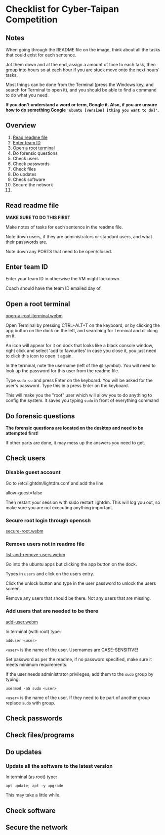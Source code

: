 # Checklist for Cyber-Taipan Competition

## Notes

When going through the README file on the image, think about all the tasks that could exist for each sentence.

Jot them down and at the end, assign a amount of time to each task, then group into hours so at each hour if you are stuck move onto the next hours' tasks.

Most things can be done from the Terminal (press the Windows key, and search for Terminal to open it), and you should be able to find a command to do what you need.

**If you don't understand a word or term, Google it. Also, if you are unsure how to do something Google `'ubuntu [version] [thing you want to do]'`.**

## Overview

1. [Read readme file](#read-readme-file)
2. [Enter team ID](#enter-team-id)
3. [Open a root terminal](#open-a-root-terminal)
4. Do forensic questions
5. Check users
6. Check passwords
7. Check files
8. Do updates
9. Check software
10. Secure the network
11. 

## Read readme file

**MAKE SURE TO DO THIS FIRST**

Make notes of tasks for each sentence in the readme file.

Note down users, if they are administrators or standard users, and what their passwords are.

Note down any PORTS that need to be open/closed.

## Enter team ID

Enter your team ID in otherwise the VM might lockdown.

Coach should have the team ID emailed day of.

## Open a root terminal

[open-a-root-terminal.webm](https://github.com/michael3dwards/cybertaipan/assets/29730059/d1310e7d-0633-446b-82da-1606bfecb074)

Open Terminal by pressing CTRL+ALT+T on the keyboard, or by clicking the app button on the dock on the left, and searching for Terminal and clicking on it.

An icon will appear for it on dock that looks like a black console window, right click and select 'add to favourites' in case you close it, you just need to click this icon to open it again.

In the terminal, note the username (left of the @ symbol). You will need to look up the password for this user from the readme file.

Type `sudo su` and press Enter on the keyboard. You will be asked for the user's password. Type this in a press Enter on the keyboard.

This will make you the "root" user which will allow you to do anything to config the system. It saves you typing `sudo` in front of everything command

## Do forensic questions

**The forensic questions are located on the desktop and need to be attempted first!**

If other parts are done, it may mess up the answers you need to get.

## Check users

### Disable guest account


Go to /etc/lightdm/lightdm.conf and add the line

allow-guest=false

Then restart your session with sudo restart lightdm. This will log you out, so make sure you are not executing anything important.

### Secure root login through openssh

[secure-root.webm](https://github.com/michael3dwards/cybertaipan/assets/29730059/699efb87-4e5e-4ac1-bef7-ec029bec3dea)

### Remove users not in readme file

[list-and-remove-users.webm](https://github.com/michael3dwards/cybertaipan/assets/29730059/dc0a3b07-8e66-49d7-9104-e6942eee4c04)

Go into the ubuntu apps but clicking the app button on the dock.

Types in `users` and click on the users entry.

Click the unlock button and type in the user password to unlock the users screen.

Remove any users that should be there. Not any users that are missing.

### Add users that are needed to be there

[add-user.webm](https://github.com/michael3dwards/cybertaipan/assets/29730059/430a3be4-3152-4da2-b11c-26143fd9f63b)

In terminal (with root) type:

`adduser <user>`

`<user>` is the name of the user. Usernames are CASE-SENSITIVE!

Set password as per the readme, if no password specified, make sure it meets minimum requirements.

If the user needs administrator privileges, add them to the `sudo` group by typing:

`usermod -aG sudo <user>`

`<user>` is the name of the user. If they need to be part of another group replace `sudo` with group.

## Check passwords

## Check files/programs

## Do updates

### Update all the software to the latest version



In terminal (as root) type:

`apt update; apt -y upgrade`

This may take a little while.

## Check software

## Secure the network

